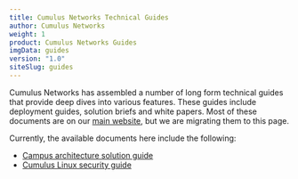 ```yaml
---
title: Cumulus Networks Technical Guides
author: Cumulus Networks
weight: 1
product: Cumulus Networks Guides
imgData: guides
version: "1.0"
siteSlug: guides
---
```


Cumulus Networks has assembled a number of long form technical guides that provide
deep dives into various features. These guides include deployment guides,
solution briefs and white papers. Most of these documents are on our
[main website](https://cumulusnetworks.com/learn/resources/installation-guides), but
we are migrating them to this page.

Currently, the available documents here include the following:

- [Campus architecture solution guide](campus-architecture-guide)
- [Cumulus Linux security guide](cumulus-linux-security-guide)
